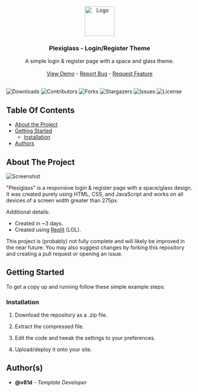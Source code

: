 <br/>
<p align="center">
  <a href="https://github.com/v81d/Plexiglass-LoginRegister">
    <img src="https://replit.com/cdn-cgi/image/width=64,quality=80,format=auto/https://storage.googleapis.com/replit/images/1704248476149_1b9481201cf0af353d41e3b8cc5248ab.png" alt="Logo" width="80" height="80">
  </a>

  <h3 align="center">Plexiglass - Login/Register Theme</h3>

  <p align="center">
    A simple login & register page with a space and glass theme.
    <br/>
    <br/>
    <a href="http://v81d.sharestaging.com/Plexiglass/Login/index.html">View Demo</a>
    -
    <a href="https://github.com/v81d/Plexiglass-LoginRegister/issues">Report Bug</a>
    -
    <a href="https://github.com/v81d/Plexiglass-LoginRegister/issues">Request Feature</a>
    <br/>
    <br/>
  </p>
</p>

![Downloads](https://img.shields.io/github/downloads/v81d/Plexiglass-Login/total) ![Contributors](https://img.shields.io/github/contributors/v81d/Plexiglass-Login?color=dark-green) ![Forks](https://img.shields.io/github/forks/v81d/Plexiglass-Login?style=social) ![Stargazers](https://img.shields.io/github/stars/v81d/Plexiglass-Login?style=social) ![Issues](https://img.shields.io/github/issues/v81d/Plexiglass-Login) ![License](https://img.shields.io/github/license/v81d/Plexiglass-Login) 

## Table Of Contents

* [About the Project](#about-the-project)
* [Getting Started](#getting-started)
  * [Installation](#installation)
* [Authors](#authors)

## About The Project

![Screenshot](https://github.com/v81d/Plexiglass-LoginRegister/assets/92650958/779c58a2-4a28-4396-a669-a23067ebdec9)

"Plexiglass" is a responsive login & register page with a space/glass design. It was created purely using HTML, CSS, and JavaScript and works on all devices of a screen width greater than 275px.

Additional details:

* Created in ~3 days.
* Created using [Replit](https://replit.com/@v81d/Plexiglass-LoginRegister) (LOL).

This project is (probably) not fully complete and will likely be improved in the near future. You may also suggest changes by forking this repository and creating a pull request or opening an issue.

## Getting Started

To get a copy up and running follow these simple example steps:

### Installation

1. Download the repository as a .zip file.

2. Extract the compressed file.

3. Edit the code and tweak the settings to your preferences.

4. Upload/deploy it onto your site.

## Author(s)

* **@v81d** - *Template Developer*
